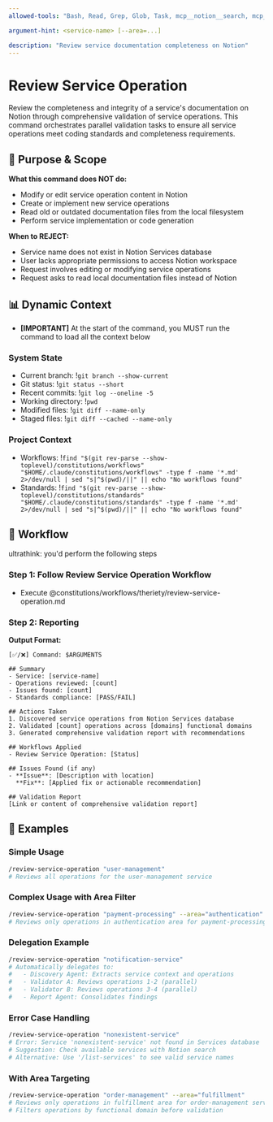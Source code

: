 ```yaml
---
allowed-tools: "Bash, Read, Grep, Glob, Task, mcp__notion__search, mcp__notion__fetch, mcp__browser__browser_navigate, mcp__browser__browser_get_markdown"

argument-hint: <service-name> [--area=...]

description: "Review service documentation completeness on Notion"
---
```


# Review Service Operation

Review the completeness and integrity of a service's documentation on Notion through comprehensive validation of service operations. This command orchestrates parallel validation tasks to ensure all service operations meet coding standards and completeness requirements.

## 🎯 Purpose & Scope

**What this command does NOT do:**

- Modify or edit service operation content in Notion
- Create or implement new service operations
- Read old or outdated documentation files from the local filesystem
- Perform service implementation or code generation

**When to REJECT:**

- Service name does not exist in Notion Services database
- User lacks appropriate permissions to access Notion workspace
- Request involves editing or modifying service operations
- Request asks to read local documentation files instead of Notion

## 📊 Dynamic Context

- **[IMPORTANT]** At the start of the command, you MUST run the command to load all the context below

### System State

- Current branch: !`git branch --show-current`
- Git status: !`git status --short`
- Recent commits: !`git log --oneline -5`
- Working directory: !`pwd`
- Modified files: !`git diff --name-only`
- Staged files: !`git diff --cached --name-only`

### Project Context

- Workflows: !`find "$(git rev-parse --show-toplevel)/constitutions/workflows" "$HOME/.claude/constitutions/workflows" -type f -name '*.md' 2>/dev/null | sed "s|^$(pwd)/||" || echo "No workflows found"`
- Standards: !`find "$(git rev-parse --show-toplevel)/constitutions/standards" "$HOME/.claude/constitutions/standards" -type f -name '*.md' 2>/dev/null | sed "s|^$(pwd)/||" || echo "No workflows found"`

## 🔄 Workflow

ultrathink: you'd perform the following steps

### Step 1: Follow Review Service Operation Workflow

- Execute @constitutions/workflows/theriety/review-service-operation.md

### Step 2: Reporting

**Output Format:**

```
[✅/❌] Command: $ARGUMENTS

## Summary
- Service: [service-name]
- Operations reviewed: [count]
- Issues found: [count]
- Standards compliance: [PASS/FAIL]

## Actions Taken
1. Discovered service operations from Notion Services database
2. Validated [count] operations across [domains] functional domains
3. Generated comprehensive validation report with recommendations

## Workflows Applied
- Review Service Operation: [Status]

## Issues Found (if any)
- **Issue**: [Description with location]
  **Fix**: [Applied fix or actionable recommendation]

## Validation Report
[Link or content of comprehensive validation report]
```

## 📝 Examples

### Simple Usage

```bash
/review-service-operation "user-management"
# Reviews all operations for the user-management service
```

### Complex Usage with Area Filter

```bash
/review-service-operation "payment-processing" --area="authentication" 
# Reviews only operations in authentication area for payment-processing service
```

### Delegation Example

```bash
/review-service-operation "notification-service"
# Automatically delegates to:
#   - Discovery Agent: Extracts service context and operations
#   - Validator A: Reviews operations 1-2 (parallel)
#   - Validator B: Reviews operations 3-4 (parallel)
#   - Report Agent: Consolidates findings
```

### Error Case Handling

```bash
/review-service-operation "nonexistent-service"
# Error: Service 'nonexistent-service' not found in Services database
# Suggestion: Check available services with Notion search
# Alternative: Use '/list-services' to see valid service names
```

### With Area Targeting

```bash
/review-service-operation "order-management" --area="fulfillment"
# Reviews only operations in fulfillment area for order-management service
# Filters operations by functional domain before validation
```